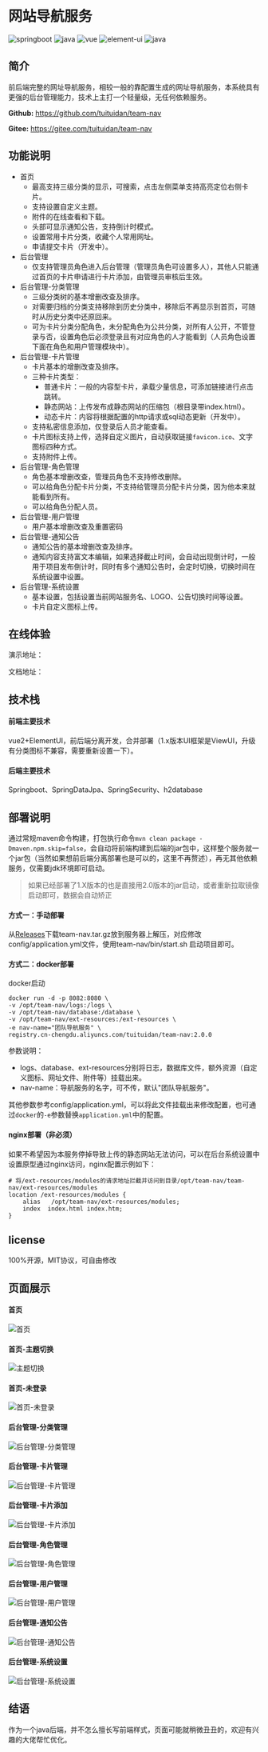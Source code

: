 # 网站导航服务

<img src="https://img.shields.io/badge/springboot-2.7.3-brightgreen" alt="springboot"/>   <img src="https://img.shields.io/badge/jdk-1.8-blue" alt="java"/>   <img src="https://img.shields.io/badge/vue-2.6.12-blueviolet" alt="vue"/>   <img src="https://img.shields.io/badge/elementui-2.15.14-brown" alt="element-ui"/>   <img src="https://img.shields.io/badge/h2database-2.1.214-yellow" alt="java"/> 

## 简介

前后端完整的网址导航服务，相较一般的靠配置生成的网址导航服务，本系统具有更强的后台管理能力，技术上主打一个轻量级，无任何依赖服务。

**Github:** https://github.com/tuituidan/team-nav

**Gitee:** https://gitee.com/tuituidan/team-nav


## 功能说明

- 首页
  - 最高支持三级分类的显示，可搜索，点击左侧菜单支持高亮定位右侧卡片。
  - 支持设置自定义主题。
  - 附件的在线查看和下载。
  - 头部可显示通知公告，支持倒计时模式。
  - 设置常用卡片分类，收藏个人常用网址。
  - 申请提交卡片（开发中）。
- 后台管理
  - 仅支持管理员角色进入后台管理（管理员角色可设置多人），其他人只能通过首页的卡片申请进行卡片添加，由管理员审核后生效。
- 后台管理-分类管理
  - 三级分类树的基本增删改查及排序。
  - 对需要归档的分类支持移除到历史分类中，移除后不再显示到首页，可随时从历史分类中还原回来。
  - 可为卡片分类分配角色，未分配角色为公共分类，对所有人公开，不管登录与否，设置角色后必须登录且有对应角色的人才能看到（人员角色设置下面在角色和用户管理模块中）。
- 后台管理-卡片管理
  - 卡片基本的增删改查及排序。
  - 三种卡片类型：
    - 普通卡片：一般的内容型卡片，承载少量信息，可添加链接进行点击跳转。
    - 静态网站：上传发布成静态网站的压缩包（根目录带index.html）。
    - 动态卡片：内容将根据配置的http请求或sql动态更新（开发中）。
  - 支持私密信息添加，仅登录后人员才能查看。
  - 卡片图标支持上传，选择自定义图片，自动获取链接`favicon.ico`、文字图标四种方式。
  - 支持附件上传。
- 后台管理-角色管理
  - 角色基本增删改查，管理员角色不支持修改删除。
  - 可以给角色分配卡片分类，不支持给管理员分配卡片分类，因为他本来就能看到所有。
  - 可以给角色分配人员。
- 后台管理-用户管理
  - 用户基本增删改查及重置密码
- 后台管理-通知公告
  - 通知公告的基本增删改查及排序。
  - 通知内容支持富文本编辑，如果选择截止时间，会自动出现倒计时，一般用于项目发布倒计时，同时有多个通知公告时，会定时切换，切换时间在系统设置中设置。
- 后台管理-系统设置
  - 基本设置，包括设置当前网站服务名、LOGO、公告切换时间等设置。
  - 卡片自定义图标上传。


## 在线体验

演示地址：

文档地址：

## 技术栈

#### 前端主要技术

vue2+ElementUI，前后端分离开发，合并部署（1.x版本UI框架是ViewUI，升级有分类图标不兼容，需要重新设置一下）。

#### 后端主要技术

Springboot、SpringDataJpa、SpringSecurity、h2database

## 部署说明

通过常规maven命令构建，打包执行命令`mvn clean package -Dmaven.npm.skip=false`，会自动将前端构建到后端的jar包中，这样整个服务就一个jar包（当然如果想前后端分离部署也是可以的，这里不再赘述），再无其他依赖服务，仅需要jdk环境即可启动。

> 如果已经部署了1.X版本的也是直接用2.0版本的jar启动，或者重新拉取镜像启动即可，数据会自动矫正

#### 方式一：手动部署

从[Releases](https://github.com/tuituidan/team-nav/releases)下载team-nav.tar.gz放到服务器上解压，对应修改config/application.yml文件，使用team-nav/bin/start.sh 启动项目即可。

#### 方式二：docker部署

docker启动

```
docker run -d -p 8082:8080 \
-v /opt/team-nav/logs:/logs \
-v /opt/team-nav/database:/database \
-v /opt/team-nav/ext-resources:/ext-resources \
-e nav-name="团队导航服务" \
registry.cn-chengdu.aliyuncs.com/tuituidan/team-nav:2.0.0

```

参数说明：

- logs、database、ext-resources分别将日志，数据库文件，额外资源（自定义图标、网址文件、附件等）挂载出来。
- nav-name：导航服务的名字，可不传，默认"团队导航服务"。

其他参数参考config/application.yml，可以将此文件挂载出来修改配置，也可通过`docker`的`-e`参数替换`application.yml`中的配置。

#### nginx部署（非必须）

如果不希望因为本服务停掉导致上传的静态网站无法访问，可以在后台系统设置中设置原型通过nginx访问，nginx配置示例如下：

```nginx
# 将/ext-resources/modules的请求地址拦截并访问到目录/opt/team-nav/team-nav/ext-resources/modules
location /ext-resources/modules {
	alias   /opt/team-nav/ext-resources/modules;
	index  index.html index.htm;
}
```

## license

100%开源，MIT协议，可自由修改

## 页面展示

#### 首页

![首页](https://foruda.gitee.com/images/1709445668038273822/644e5636_1328008.png)

#### 首页-主题切换

![主题切换](https://foruda.gitee.com/images/1709445840141463714/6c5e9ba7_1328008.png)

#### 首页-未登录

![首页-未登录](https://foruda.gitee.com/images/1709446255059253546/653b13bd_1328008.png)

#### 后台管理-分类管理

![后台管理-分类管理](https://foruda.gitee.com/images/1709441201387869176/a2fc3355_1328008.png)

#### 后台管理-卡片管理

![后台管理-卡片管理](https://foruda.gitee.com/images/1709441461074335354/20636f21_1328008.png)

#### 后台管理-卡片添加

![后台管理-卡片添加](https://foruda.gitee.com/images/1709441684575369344/acecda32_1328008.png)

#### 后台管理-角色管理

![后台管理-角色管理](https://foruda.gitee.com/images/1709443211009499049/48363dd3_1328008.png)

#### 后台管理-用户管理

![后台管理-用户管理](https://foruda.gitee.com/images/1709443284770116166/9f9d7595_1328008.png)

#### 后台管理-通知公告

![后台管理-通知公告](https://foruda.gitee.com/images/1709443517587203132/bf24c888_1328008.png)

#### 后台管理-系统设置

![后台管理-系统设置](https://foruda.gitee.com/images/1709443607160259449/fb9d9520_1328008.png)



## 结语

作为一个java后端，并不怎么擅长写前端样式，页面可能就稍微丑丑的，欢迎有兴趣的大佬帮忙优化。
